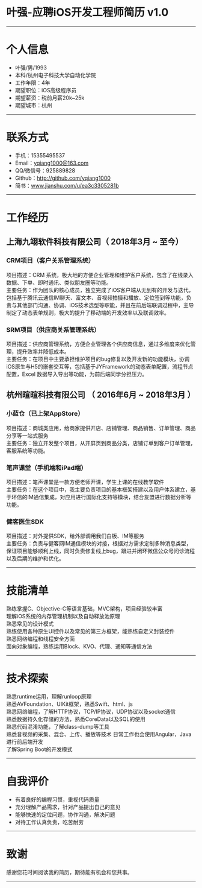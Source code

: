 # 叶强-应聘iOS开发工程师简历 v1.0

---
# 个人信息
 - 叶强/男/1993 
 - 本科/杭州电子科技大学自动化学院 
 - 工作年限：4年
 - 期望职位：iOS高级程序员
 - 期望薪资：税前月薪20k~25k
 - 期望城市：杭州
---

# 联系方式
- 手机：15355495537
- Email：yqiang1000@163.com
- QQ/微信号：925889828
- Github：http://github.com/yqiang1000
- 简书：www.jianshu.com/u/ea3c3305281b
---

# 工作经历
## 上海九翊软件科技有限公司（ 2018年3月 ~ 至今）

### CRM项目（客户关系管理系统）
项目描述：CRM 系统，极大地的方便企业管理和维护客户系统，包含了在线录入数据、下单、即时通讯、类似朋友圈等功能。<br>
主要任务：作为团队的核心成员，独立完成了iOS客户端从无到有的开发与迭代，包括基于腾讯云通信IM聊天、富文本、音视频拍摄和播放、定位签到等功能，负责与其他部门沟通、协调、iOS技术选型等职能，并且在前后端联调过程中，主导制定了动态表单规则，极大的提升了移动端的开发效率以及联调效率。

### SRM项目（供应商关系管理系统）
项目描述：供应商管理系统，方便企业管理各个供应商信息，通过多维度来优化管理，提升效率并降低成本。<br>
主要任务：在项目中主要承担维护项目的bug修复以及开发新的功能模块，协调iOS原生与H5的嵌套交互等，包括基于JYFramework的动态表单配置，流程节点配置，Excel 数据导入导出等功能，为前后端同学分担压力。

## 杭州暄暄科技有限公司 （ 2016年6月 ~ 2018年3月 ）

### 小蓝仓（已上架AppStore）
项目描述：商城类应用，给商家提供开店、店铺管理、商品销售、订单管理、商品分享等一站式服务 <br>
主要任务：独立开发整个项目，从开屏页到商品分类，店铺订单到客户订单管理，客服系统等功能。

### 笔声课堂（手机端和iPad端）
项目描述：笔声课堂是一款方便老师开课，学生上课的在线教学软件<br>
主要任务：在这个项目中，我主要负责项目的基本框架搭建以及用户体系建立，基于环信的IM通信集成，对应用进行国际化支持等模块，结合友盟进行数据分析等功能。

### 健客医生SDK
项目描述：对外提供SDK，给外部调用我们白板、IM等服务<br>
主要任务：负责与健客网IM通信模块的对接，根据对方需求定制多种消息类型，保证项目能够顺利上线，同时负责修复线上bug，跟进并闭环微信公众号问诊流程以及后期的维护和优化。

---

# 技能清单
熟练掌握C、Objective-C等语言基础，MVC架构，项目经验较丰富<br>
理解iOS系统的内存管理机制以及自动释放池原理<br>
熟悉常见的设计模式<br>
熟练使用各种原生UI控件以及常见的第三方框架，能熟练自定义封装控件<br>
熟悉网络编程和线程安全方面<br>
面向对象编程，熟练运用Block、KVO、代理、通知等通信方法<br>

---

# 技术探索

熟悉runtime运用，理解runloop原理<br>
熟悉AVFoundation、UIKit框架，熟悉Swift、html、js<br>
熟悉网络编程，了解HTTP协议，TCP/IP协议，UDP协议以及socket通信<br>
熟悉数据持久化存储的方法，熟悉CoreData以及SQL的使用<br>
熟悉代码混淆功能，了解class-dump等工具<br>
熟悉音视频的采集、混合、上传、播放等技术
日常工作也会使用Angular，Java进行前后端开发<br>
了解Spring Boot的开发模式

---

# 自我评价
- 有着良好的编程习惯，重视代码质量<br>
- 充分理解产品需求，针对产品提出自己的意见<br>
- 能够快速的定位问题，协作沟通，解决问题<br>
- 对待工作认真负责，吃苦耐劳

---

# 致谢
 感谢您花时间阅读我的简历，期待能有机会和您共事。
 
 ---
